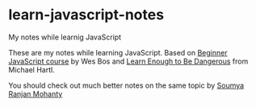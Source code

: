 # learn-javascript-notes
My notes while learnig JavaScript

These are my notes while learning JavaScript. Based on [Beginner JavaScript course](https://BeginnerJavaScript.com) by Wes Bos and [Learn Enough to Be Dangerous](https://www.learnenough.com/javascript) from Michael Hartl.

You should check out much better notes on the same topic by [Soumya Ranjan Mohanty](https://www.notion.so/geekysrm/Beginner-JavaScript-e2ef045754d14e96b93791f638bbcaf6)
